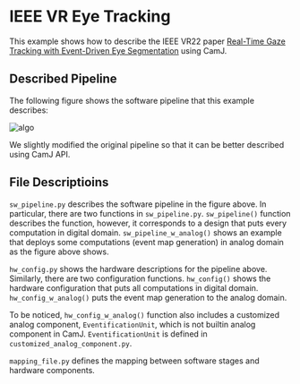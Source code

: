 # IEEE VR Eye Tracking

This example shows how to describe the IEEE VR22 paper [Real-Time Gaze Tracking with Event-Driven Eye Segmentation](https://horizon-lab.org/pubs/vr22.pdf) using CamJ.

## Described Pipeline

The following figure shows the software pipeline that this example describes:

![algo](https://user-images.githubusercontent.com/21286132/220165747-6cd26972-9ea9-4298-80eb-28ad070ec6d2.png)

We slightly modified the original pipeline so that it can be better described using CamJ API.

## File Descriptioins

`sw_pipeline.py` describes the software pipeline in the figure above. In particular, there are two 
functions in `sw_pipeline.py`. `sw_pipeline()` function describes the function, however, it 
corresponds to a design that puts every computation in digital domain. `sw_pipeline_w_analog()` shows
an example that deploys some computations (event map generation) in analog domain as the figure above
shows. 

`hw_config.py` shows the hardware descriptions for the pipeline above. Similarly, there are two
configuration functions. `hw_config()` shows the hardware configuration that puts all computations 
in digital domain. `hw_config_w_analog()` puts the event map generation to the analog domain. 

To be noticed, `hw_config_w_analog()` function also includes a customized analog component, 
`EventificationUnit`, which is not builtin analog component in CamJ. `EventificationUnit` is defined
in `customized_analog_component.py`. 

`mapping_file.py` defines the mapping between software stages and hardware components.
